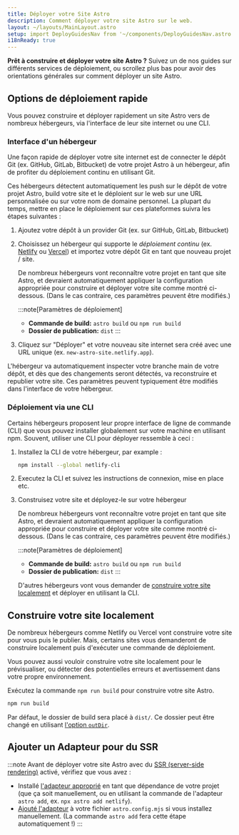 ```yaml
---
title: Déployer votre Site Astro
description: Comment déployer votre site Astro sur le web.
layout: ~/layouts/MainLayout.astro
setup: import DeployGuidesNav from '~/components/DeployGuidesNav.astro';
i18nReady: true
---
```

**Prêt à construire et déployer votre site Astro ?** Suivez un de nos guides sur différents services de déploiement, ou scrollez plus bas pour avoir des orientations générales sur comment déployer un site Astro.

<DeployGuidesNav />

## Options de déploiement rapide

Vous pouvez construire et déployer rapidement un site Astro vers de nombreux hébergeurs, via l'interface de leur site internet ou une CLI.

### Interface d'un hébergeur

Une façon rapide de déployer votre site internet est de connecter le dépôt Git (ex. GitHub, GitLab, Bitbucket) de votre projet Astro à un hébergeur, afin de profiter du déploiement continu en utilisant Git.

Ces hébergeurs détectent automatiquement les push sur le dépôt de votre projet Astro, build votre site et le déploient sur le web sur une URL personnalisée ou sur votre nom de domaine personnel. La plupart du temps, mettre en place le déploiement sur ces plateformes suivra les étapes suivantes :

1. Ajoutez votre dépôt à un provider Git (ex. sur GitHub, GitLab, Bitbucket)

1. Choisissez un hébergeur qui supporte le *déploiement continu* (ex. [Netlify](/en/guides/deploy/netlify/) ou [Vercel](/en/guides/deploy/vercel/)) et importez votre dépôt Git en tant que nouveau projet / site.

    De nombreux hébergeurs vont reconnaître votre projet en tant que site Astro, et devraient automatiquement appliquer la configuration appropriée pour construire et déployer votre site comme montré ci-dessous. (Dans le cas contraire, ces paramètres peuvent être modifiés.)

    :::note[Paramètres de déploiement]
    - **Commande de build:** `astro build` ou `npm run build`
    - **Dossier de publication:** `dist`
    :::

1. Cliquez sur "Déployer" et votre nouveau site internet sera créé avec une URL unique (ex. `new-astro-site.netlify.app`).


L'hébergeur va automatiquement inspecter votre branche main de votre dépôt, et dès que des changements seront détectés, va reconstruire et republier votre site. Ces paramètres peuvent typiquement être modifiés dans l'interface de votre hébergeur.

### Déploiement via une CLI

Certains hébergeurs proposent leur propre interface de ligne de commande (CLI) que vous pouvez installer globalement sur votre machine en utilisant npm. Souvent, utiliser une CLI pour déployer ressemble à ceci :

1. Installez la CLI de votre hébergeur, par example :

    ```bash
    npm install --global netlify-cli
    ```

1. Executez la CLI et suivez les instructions de connexion, mise en place etc.

1. Construisez votre site et déployez-le sur votre hébergeur

    De nombreux hébergeurs vont reconnaître votre projet en tant que site Astro, et devraient automatiquement appliquer la configuration appropriée pour construire et déployer votre site comme montré ci-dessous. (Dans le cas contraire, ces paramètres peuvent être modifiés.)

    :::note[Paramètres de déploiement]
    - **Commande de build:** `astro build` ou `npm run build`
    - **Dossier de publication:** `dist`
    :::


    D'autres hébergeurs vont vous demander de [construire votre site localement](#construire-votre-site-localement) et déployer en utilisant la CLI.

## Construire votre site localement

De nombreux hébergeurs comme Netlify ou Vercel vont construire votre site pour vous puis le publier. Mais, certains sites vous demanderont de construire localement puis d'exécuter une commande de déploiement.

Vous pouvez aussi vouloir construire votre site localement pour le prévisualiser, ou détecter des potentielles erreurs et avertissement dans votre propre environnement.

Exécutez la commande `npm run build` pour construire votre site Astro.

```bash
npm run build
```

Par défaut, le dossier de build sera placé à `dist/`. Ce dossier peut être changé en utilisant [l'option `outDir`](/fr/reference/configuration-reference/#outdir).

## Ajouter un Adapteur pour du SSR

:::note
Avant de déployer votre site Astro avec du [SSR (server-side rendering)](/fr/guides/server-side-rendering/) activé, vérifiez que vous avez :

- Installé [l'adapteur approprié](/fr/guides/server-side-rendering/#activation-du-mode-ssr-dans-votre-projet) en tant que dépendance de votre projet (que ça soit manuellement, ou en utilisant la commande de l'adapteur `astro add`, ex. `npx astro add netlify`).
- [Ajouté l'adapteur](/fr/reference/configuration-reference/#integrations) à votre fichier `astro.config.mjs` si vous installez manuellement. (La commande `astro add` fera cette étape automatiquement !)
:::

